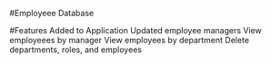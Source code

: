 #Employeee Database

#Features Added to Application
Updated employee managers
View employeees by manager
View employees by department
Delete departments, roles, and employees


